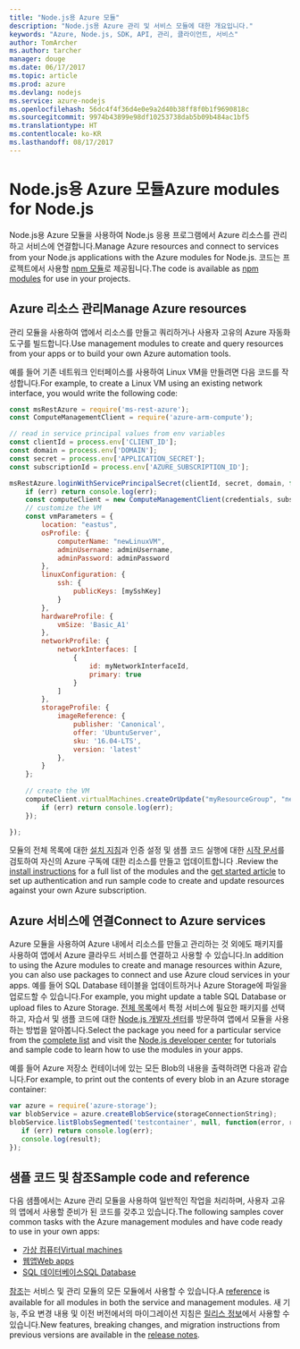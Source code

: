 ```yaml
---
title: "Node.js용 Azure 모듈"
description: "Node.js용 Azure 관리 및 서비스 모듈에 대한 개요입니다."
keywords: "Azure, Node.js, SDK, API, 관리, 클라이언트, 서비스"
author: TomArcher
ms.author: tarcher
manager: douge
ms.date: 06/17/2017
ms.topic: article
ms.prod: azure
ms.devlang: nodejs
ms.service: azure-nodejs
ms.openlocfilehash: 56dc4f4f36d4e0e9a2d40b38ff8f0b1f9690818c
ms.sourcegitcommit: 9974b43899e98df10253738dab5b09b484ac1bf5
ms.translationtype: HT
ms.contentlocale: ko-KR
ms.lasthandoff: 08/17/2017
---
```

# <a name="azure-modules-for-nodejs"></a><span data-ttu-id="09128-104">Node.js용 Azure 모듈</span><span class="sxs-lookup"><span data-stu-id="09128-104">Azure modules for Node.js</span></span>

<span data-ttu-id="09128-105">Node.js용 Azure 모듈을 사용하여 Node.js 응용 프로그램에서 Azure 리소스를 관리하고 서비스에 연결합니다.</span><span class="sxs-lookup"><span data-stu-id="09128-105">Manage Azure resources and connect to services from your Node.js applications with the Azure modules for Node.js.</span></span> <span data-ttu-id="09128-106">코드는 프로젝트에서 사용할 [npm 모듈](node-sdk-azure-install.md)로 제공됩니다.</span><span class="sxs-lookup"><span data-stu-id="09128-106">The code is available as [npm modules](node-sdk-azure-install.md) for use in your projects.</span></span> 

## <a name="manage-azure-resources"></a><span data-ttu-id="09128-107">Azure 리소스 관리</span><span class="sxs-lookup"><span data-stu-id="09128-107">Manage Azure resources</span></span>

<span data-ttu-id="09128-108">관리 모듈을 사용하여 앱에서 리소스를 만들고 쿼리하거나 사용자 고유의 Azure 자동화 도구를 빌드합니다.</span><span class="sxs-lookup"><span data-stu-id="09128-108">Use management modules to create and query resources from your apps or to build your own Azure automation tools.</span></span> 

<span data-ttu-id="09128-109">예를 들어 기존 네트워크 인터페이스를 사용하여 Linux VM을 만들려면 다음 코드를 작성합니다.</span><span class="sxs-lookup"><span data-stu-id="09128-109">For example, to create a Linux VM using an existing network interface, you would write the following code:</span></span>

```javascript
const msRestAzure = require('ms-rest-azure');
const ComputeManagementClient = require('azure-arm-compute');

// read in service principal values from env variables
const clientId = process.env['CLIENT_ID'];
const domain = process.env['DOMAIN'];
const secret = process.env['APPLICATION_SECRET'];
const subscriptionId = process.env['AZURE_SUBSCRIPTION_ID'];

msRestAzure.loginWithServicePrincipalSecret(clientId, secret, domain, function (err, credentials, subscriptions) {
    if (err) return console.log(err);
    const computeClient = new ComputeManagementClient(credentials, subscriptionId);
    // customize the VM 
    const vmParameters = {
        location: "eastus",
        osProfile: {
            computerName: "newLinuxVM",
            adminUsername: adminUsername,
            adminPassword: adminPassword
        },
        linuxConfiguration: {
            ssh: {
                publicKeys: [mySshKey]
            }
        },
        hardwareProfile: {
            vmSize: 'Basic_A1'
        },
        networkProfile: {
            networkInterfaces: [
                {
                    id: myNetworkInterfaceId,
                    primary: true
                }
            ]
        },
        storageProfile: {
            imageReference: {
                publisher: 'Canonical',
                offer: 'UbuntuServer',
                sku: '16.04-LTS',
                version: 'latest'
            },
        }
    };
 
    // create the VM
    computeClient.virtualMachines.createOrUpdate("myResourceGroup", "newLinuxVM", vmParameters, function (err, data) {
        if (err) return console.log(err);
    });

});
```

<span data-ttu-id="09128-110">모듈의 전체 목록에 대한 [설치 지침](node-sdk-azure-install.md)과 인증 설정 및 샘플 코드 실행에 대한 [시작 문서](node-sdk-azure-get-started.md)를 검토하여 자신의 Azure 구독에 대한 리소스를 만들고 업데이트합니다 .</span><span class="sxs-lookup"><span data-stu-id="09128-110">Review the [install instructions](node-sdk-azure-install.md) for a full list of the modules and the [get started article](node-sdk-azure-get-started.md) to set up authentication and run sample code to create and update resources against your own Azure subscription.</span></span> 

## <a name="connect-to-azure-services"></a><span data-ttu-id="09128-111">Azure 서비스에 연결</span><span class="sxs-lookup"><span data-stu-id="09128-111">Connect to Azure services</span></span>

<span data-ttu-id="09128-112">Azure 모듈을 사용하여 Azure 내에서 리소스를 만들고 관리하는 것 외에도 패키지를 사용하여 앱에서 Azure 클라우드 서비스를 연결하고 사용할 수 있습니다.</span><span class="sxs-lookup"><span data-stu-id="09128-112">In addition to using the Azure modules to create and manage resources within Azure, you can also use packages to connect and use Azure cloud services in your apps.</span></span> <span data-ttu-id="09128-113">예를 들어 SQL Database 테이블을 업데이트하거나 Azure Storage에 파일을 업로드할 수 있습니다.</span><span class="sxs-lookup"><span data-stu-id="09128-113">For example, you might update a table SQL Database or upload files to Azure Storage.</span></span> <span data-ttu-id="09128-114">[전체 목록](node-sdk-azure-install.md)에서 특정 서비스에 필요한 패키지를 선택하고, 자습서 및 샘플 코드에 대한 [Node.js 개발자 센터](https://azure.microsoft.com/develop/nodejs/)를 방문하여 앱에서 모듈을 사용하는 방법을 알아봅니다.</span><span class="sxs-lookup"><span data-stu-id="09128-114">Select the package you need for a particular service from the [complete list](node-sdk-azure-install.md) and visit the [Node.js developer center](https://azure.microsoft.com/develop/nodejs/) for tutorials and sample code to learn how to use the modules in your apps.</span></span>

<span data-ttu-id="09128-115">예를 들어 Azure 저장소 컨테이너에 있는 모든 Blob의 내용을 출력하려면 다음과 같습니다.</span><span class="sxs-lookup"><span data-stu-id="09128-115">For example, to print out the contents of every blob in an Azure storage container:</span></span>

```javascript
var azure = require('azure-storage');
var blobService = azure.createBlobService(storageConnectionString);
blobService.listBlobsSegmented('testcontainer', null, function(error, result, response) {
   if (err) return console.log(err);
   console.log(result);
});
```

## <a name="sample-code-and-reference"></a><span data-ttu-id="09128-116">샘플 코드 및 참조</span><span class="sxs-lookup"><span data-stu-id="09128-116">Sample code and reference</span></span>

<span data-ttu-id="09128-117">다음 샘플에서는 Azure 관리 모듈을 사용하여 일반적인 작업을 처리하며, 사용자 고유의 앱에서 사용할 준비가 된 코드를 갖추고 있습니다.</span><span class="sxs-lookup"><span data-stu-id="09128-117">The following samples cover common tasks with the Azure management modules and have code ready to use in your own apps:</span></span>

- [<span data-ttu-id="09128-118">가상 컴퓨터</span><span class="sxs-lookup"><span data-stu-id="09128-118">Virtual machines</span></span>](node-samples-services-compute.md)
- [<span data-ttu-id="09128-119">웹앱</span><span class="sxs-lookup"><span data-stu-id="09128-119">Web apps</span></span>](node-samples-services-web-and-mobile.md)
- [<span data-ttu-id="09128-120">SQL 데이터베이스</span><span class="sxs-lookup"><span data-stu-id="09128-120">SQL Database</span></span>](node-samples-services-database.md)
   
<span data-ttu-id="09128-121">[참조](https://docs.microsoft.com/nodejs/api)는 서비스 및 관리 모듈의 모든 모듈에서 사용할 수 있습니다.</span><span class="sxs-lookup"><span data-stu-id="09128-121">A [reference](https://docs.microsoft.com/nodejs/api) is available for all modules in both the service and management modules.</span></span> <span data-ttu-id="09128-122">새 기능, 주요 변경 내용 및 이전 버전에서의 마이그레이션 지침은 [릴리스 정보](https://github.com/Azure/azure-sdk-for-node/releases)에서 사용할 수 있습니다.</span><span class="sxs-lookup"><span data-stu-id="09128-122">New features, breaking changes, and migration instructions from previous versions are available in the [release notes](https://github.com/Azure/azure-sdk-for-node/releases).</span></span>